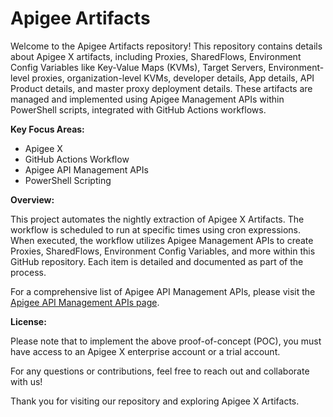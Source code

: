 # Apigee Artifacts

Welcome to the Apigee Artifacts repository! This repository contains details about Apigee X artifacts, including Proxies, SharedFlows, Environment Config Variables like Key-Value Maps (KVMs), Target Servers, Environment-level proxies, organization-level KVMs, developer details, App details, API Product details, and master proxy deployment details. These artifacts are managed and implemented using Apigee Management APIs within PowerShell scripts, integrated with GitHub Actions workflows.

**Key Focus Areas:**
- Apigee X
- GitHub Actions Workflow
- Apigee API Management APIs
- PowerShell Scripting

**Overview:**

This project automates the nightly extraction of Apigee X Artifacts. The workflow is scheduled to run at specific times using cron expressions. When executed, the workflow utilizes Apigee Management APIs to create Proxies, SharedFlows, Environment Config Variables, and more within this GitHub repository. Each item is detailed and documented as part of the process.

For a comprehensive list of Apigee API Management APIs, please visit the [Apigee API Management APIs page](https://cloud.google.com/apigee/docs/reference/apis/apigee/rest).

**License:**

Please note that to implement the above proof-of-concept (POC), you must have access to an Apigee X enterprise account or a trial account.

For any questions or contributions, feel free to reach out and collaborate with us!

Thank you for visiting our repository and exploring Apigee X Artifacts.

